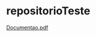 # repositorioTeste

[Documentao.pdf](https://github.com/GuimasDev/repositorioTeste/files/13245912/Documentao_CarFixer.pdf)
